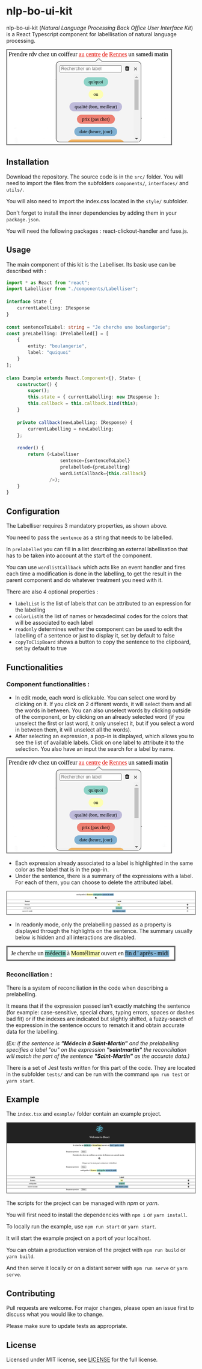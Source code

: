 # nlp-bo-ui-kit

nlp-bo-ui-kit (*Natural Language Processing Back Office User Interface Kit*) is a React Typescript component for labellisation of natural language processing.

![](/src/example/example-edit.png)

## Installation

Download the repository. The source code is in the `src/` folder. You will need to import the files from the subfolders `components/`, `interfaces/` and `utils/`.

You will also need to import the index.css located in the `style/` subfolder.

Don't forget to install the inner dependencies by adding them in your `package.json`.

You will need the following packages : react-clickout-handler and fuse.js.

## Usage

The main component of this kit is the Labelliser. Its basic use can be described with :

```typescript jsx
import * as React from "react";
import Labelliser from "./components/Labelliser";

interface State {
    currentLabelling: IResponse
}

const sentenceToLabel: string = "Je cherche une boulangerie";
const preLabelling: IPrelabelled[] = [
    {
        entity: "boulangerie",
        label: "quiquoi"
    }
];

class Example extends React.Component<{}, State> {
    constructor() {
        super();
        this.state = { currentLabelling: new IResponse };
        this.callback = this.callback.bind(this);
    }

    private callback(newLabelling: IResponse) {
        currentLabelling = newLabelling;
    };

    render() {
        return (<Labelliser
                    sentence={sentenceToLabel}
                    prelabelled={preLabelling}
                    wordListCallback={this.callback}
                />);    
    }
}

```

## Configuration

The Labelliser requires 3 mandatory properties, as shown above.

You need to pass the `sentence` as a string that needs to be labelled.

In `prelabelled` you can fill in a list describing an external labellisation that has to be taken into account at the start of the component.

You can use `wordlistCallback` which acts like an event handler and fires each time a modification is done in the labelling, to get the result in the parent component and do whatever treatment you need with it.

There are also 4 optional properties :

- `labelList` is the list of labels that can be attributed to an expression for the labelling
- `colorList`is the list of names or hexadecimal codes for the colors that will be associated to each label
- `readonly` determines wether the component can be used to edit the labelling of a sentence or just to display it, set by default to false
- `copyToClipBoard` shows a button to copy the sentence to the clipboard, set by default to true

## Functionalities

### Component functionalities :
- In edit mode, each word is clickable. You can select one word by clicking on it.
If you click on 2 different words, it will select them and all the words in between.
You can also unselect words by clicking outside of the component, or by clicking on an already selected word
(if you unselect the first or last word, it only unselect it, but if you select a word in between them, it will unselect all the words).
- After selecting an expression, a pop-in is displayed, which allows you to see the list of available labels.
Click on one label to attribute it to the selection. You also have an input the search for a label by name.

![](/src/example/example-edit.png)

- Each expression already associated to a label is highlighted in the same color as the label that is in the pop-in.
- Under the sentence, there is a summary of the expressions with a label. For each of them, you can choose to delete the attributed label.

![](/src/example/example-labelled.png)

- In readonly mode, only the prelabelling passed as a property is displayed through the highlights on the sentence.
 The summary usually below is hidden and all interactions are disabled.

![](/src/example/example-readonly.png)

### Reconciliation :

There is a system of reconciliation in the code when describing a prelabelling.

It means that if the expression passed isn't exactly matching the sentence (for example: case-sensitive, special chars, typing errors, spaces or dashes bad fit)
or if the indexes are indicated but slightly shifted, a fuzzy-search of the expression in the sentence occurs to rematch it and obtain accurate data for the labelling.
 
*(Ex: if the sentence is **"Médecin à Saint-Martin"** and the prelabelling specifies a label "ou" on the expression **"saintmartin"** 
 the reconciliation will match the part of the sentence **"Saint-Martin"** as the accurate data.)*
 
 There is a set of Jest tests written for this part of the code. They are located in the subfolder `tests/` and can 
 be run with the command `npm run test` or `yarn start`.

## Example

The `index.tsx` and `example/` folder contain an example project.

![](/src/example/example-full.png)

The scripts for the project can be managed with *npm* or *yarn*.

You will first need to install the dependencies with `npm i` or `yarn install`.


To locally run the example, use `npm run start` or `yarn start`.

It will start the example project on a port of your localhost.

You can obtain a production version of the project with `npm run build` or `yarn build`.

And then serve it locally or on a distant server with `npm run serve` or `yarn serve`.

## Contributing
Pull requests are welcome. For major changes, please open an issue first to discuss what you would like to change.

Please make sure to update tests as appropriate.

## License
Licensed under MIT license, see [LICENSE](LICENSE) for the full license.
